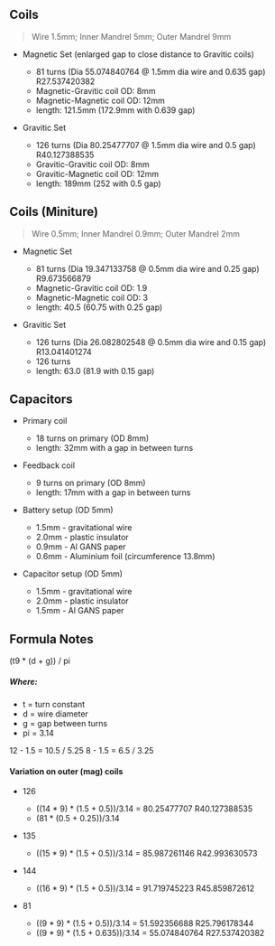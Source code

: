 ## Coils
> Wire 1.5mm; Inner Mandrel 5mm; Outer Mandrel 9mm

* Magnetic Set (enlarged gap to close distance to Gravitic coils)
  - 81 turns (Dia 55.074840764 @ 1.5mm dia wire and 0.635 gap) R27.537420382 
  - Magnetic-Gravitic coil OD: 8mm
  - Magnetic-Magnetic coil OD: 12mm
  - length: 121.5mm (172.9mm with 0.639 gap)

* Gravitic Set
  - 126 turns (Dia 80.25477707 @ 1.5mm dia wire and 0.5 gap) R40.127388535
  - Gravitic-Gravitic coil OD: 8mm
  - Gravitic-Magnetic coil OD: 12mm
  - length: 189mm (252 with 0.5 gap)

## Coils (Miniture)
> Wire 0.5mm; Inner Mandrel 0.9mm; Outer Mandrel 2mm

* Magnetic Set 
  - 81 turns (Dia 19.347133758 @ 0.5mm dia wire and 0.25 gap) R9.673566879 
  - Magnetic-Gravitic coil OD: 1.9
  - Magnetic-Magnetic coil OD: 3
  - length: 40.5 (60.75 with 0.25 gap)

* Gravitic Set
  - 126 turns (Dia 26.082802548 @ 0.5mm dia wire and 0.15 gap) R13.041401274
  - 126 turns 
  - length: 63.0 (81.9 with 0.15 gap)

## Capacitors

* Primary coil
  - 18 turns on primary (OD 8mm)
  - length: 32mm with a gap in between turns

* Feedback coil
  - 9 turns on primary (OD 8mm)
  - length: 17mm with a gap in between turns

* Battery setup (OD 5mm)
  - 1.5mm - gravitational wire
  - 2.0mm - plastic insulator
  - 0.9mm - Al GANS paper 
  - 0.6mm - Aluminium foil (circumference 13.8mm)

* Capacitor setup (OD 5mm)
  - 1.5mm - gravitational wire
  - 2.0mm - plastic insulator
  - 1.5mm - Al GANS paper 


## Formula Notes

(t9 * (d + g)) / pi

##### Where:
* t = turn constant
* d = wire diameter
* g = gap between turns
* pi = 3.14

12 - 1.5 = 10.5 / 5.25
8 - 1.5 = 6.5 / 3.25

#### Variation on outer (mag) coils 

* 126
  - ((14 * 9) * (1.5 + 0.5))/3.14 = 80.25477707 R40.127388535 
  - (81 * (0.5 + 0.25))/3.14

* 135
  - ((15 * 9) * (1.5 + 0.5))/3.14 = 85.987261146 R42.993630573 

* 144
  - ((16 * 9) * (1.5 + 0.5))/3.14 = 91.719745223 R45.859872612

* 81
  - ((9 * 9) * (1.5 + 0.5))/3.14 = 51.592356688 R25.796178344
  - ((9 * 9) * (1.5 + 0.635))/3.14 = 55.074840764 R27.537420382

